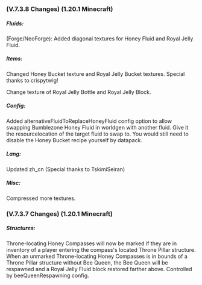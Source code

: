 ### **(V.7.3.8 Changes) (1.20.1 Minecraft)**

##### Fluids:
(Forge/NeoForge): Added diagonal textures for Honey Fluid and Royal Jelly Fluid.

##### Items:
Changed Honey Bucket texture and Royal Jelly Bucket textures. Special thanks to crispytwig!

Change texture of Royal Jelly Bottle and Royal Jelly Block.

##### Config:
Added alternativeFluidToReplaceHoneyFluid config option to allow swapping Bumblezone Honey Fluid in worldgen with another fluid.
Give it the resourcelocation of the target fluid to swap to. You would still need to disable the Honey Bucket recipe yourself by datapack.

##### Lang:
Updated zh_cn (Special thanks to TskimiSeiran)

##### Misc:
Compressed more textures.


### **(V.7.3.7 Changes) (1.20.1 Minecraft)**

##### Structures:
Throne-locating Honey Compasses will now be marked if they are in inventory of a player entering the compass's located Throne Pillar structure.
 When an unmarked Throne-locating Honey Compasses is in bounds of a Throne Pillar structure without Bee Queen,
 the Bee Queen will be respawned and a Royal Jelly Fluid block restored farther above.
 Controlled by beeQueenRespawning config.

